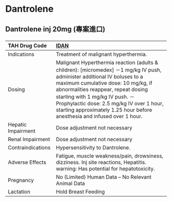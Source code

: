 # Dantrolene

## Dantrolene inj 20mg (專案進口)

##### 

| TAH Drug Code      | [IDAN](https://www.tahsda.org.tw/drugs/hissearch.php?drug_code=IDAN)                                                                                                                                                                                                                                                                                             |
|:-------------------|:-----------------------------------------------------------------------------------------------------------------------------------------------------------------------------------------------------------------------------------------------------------------------------------------------------------------------------------------------------------------|
| Indications        | Treatment of malignant hyperthermia.                                                                                                                                                                                                                                                                                                                             |
| Dosing             | Malignant Hyperthermia reaction (adults & children): [micromedex] －1 mg/kg IV push, administer additional IV boluses to a maximum cumulative dose: 10 mg/kg, if abnormalities reappear, repeat dosing starting with 1 mg/kg IV push. －Prophylactic dose: 2.5 mg/kg IV over 1 hour, starting approximately 1.25 hour before anesthesia and infused over 1 hour. |
| Hepatic Impairment | Dose adjustment not necessary                                                                                                                                                                                                                                                                                                                                    |
| Renal Impairment   | Dose adjustment not necessary                                                                                                                                                                                                                                                                                                                                    |
| Contraindications  | Hypersensitivity to Dantrolene.                                                                                                                                                                                                                                                                                                                                  |
| Adverse Effects    | Fatigue, muscle weakness/pain, drowsiness, dizziness. Inj site reactions, Hepatitis. warning: Has potential for hepatotoxicity.                                                                                                                                                                                                                                  |
| Pregnancy          | No (Limited) Human Data – No Relevant Animal Data                                                                                                                                                                                                                                                                                                                |
| Lactation          | Hold Breast Feeding                                                                                                                                                                                                                                                                                                                                              |

